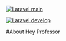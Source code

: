 [![Laravel main](https://github.com/PROGRAMADORFSABA/hey-professor/actions/workflows/laravel.yml/badge.svg?branch=main)](https://github.com/PROGRAMADORFSABA/hey-professor/actions/workflows/laravel.yml)

[![Laravel develop](https://github.com/PROGRAMADORFSABA/hey-professor/actions/workflows/laravel.yml/badge.svg?branch=develop)](https://github.com/PROGRAMADORFSABA/hey-professor/actions/workflows/laravel.yml)

#About Hey Professor

